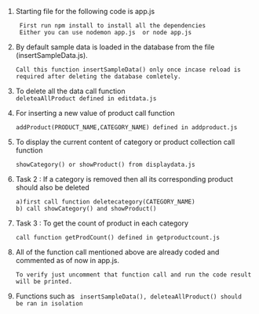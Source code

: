 1.  Starting file for the following code is app.js
    
    ```
     First run npm install to install all the dependencies
     Either you can use nodemon app.js  or node app.js
    
    ```

2. By default sample data is loaded in the database from the file (insertSampleData.js).

    `Call this function insertSampleData() only once incase reload is required after deleting the database comletely.`


3. To delete all the data call function                    
     `deleteaAllProduct defined in editdata.js`


4. For inserting a new value of product call function 

   `addProduct(PRODUCT_NAME,CATEGORY_NAME) defined in addproduct.js`

5. To display the current content of category or product collection call function 

    `showCategory() or showProduct() from displaydata.js`

6. Task 2 : If a category is removed then all its corresponding product should also be deleted
    
    ```To verify this 
    a)first call function deletecategory(CATEGORY_NAME)
    b) call showCategory() and showProduct()
    ```

7. Task  3 : To  get the count of product in each category
    
    `call function getProdCount() defined in getproductcount.js`


8. All of the function call mentioned above are already coded and commented as of now in app.js. 

    `To verify just uncomment that function call and run the code result will be printed.`

9. Functions such as  ` insertSampleData(), deleteaAllProduct() should be ran in isolation`


